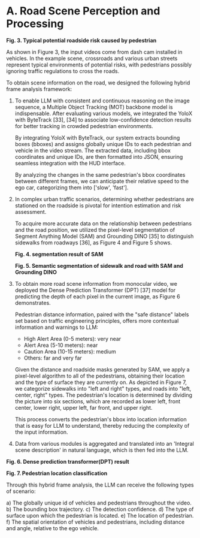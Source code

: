 # A. Road Scene Perception and Processing

**Fig. 3. Typical potential roadside risk caused by pedestrian**

As shown in Figure 3, the input videos come from dash cam installed in vehicles. In the example scene, crossroads and various urban streets represent typical environments of potential risks, with pedestrians possibly ignoring traffic regulations to cross the roads.

To obtain scene information on the road, we designed the following hybrid frame analysis framework:

1. To enable LLM with consistent and continuous reasoning on the image sequence, a Multiple Object Tracking (MOT) backbone model is indispensable. After evaluating various models, we integrated the YoloX with ByteTrack [33], [34] to associate low-confidence detection results for better tracking in crowded pedestrian environments.

   By integrating YoloX with ByteTrack, our system extracts bounding boxes (bboxes) and assigns globally unique IDs to each pedestrian and vehicle in the video stream. The extracted data, including bbox coordinates and unique IDs, are then formatted into JSON, ensuring seamless integration with the HUD interface.

   By analyzing the changes in the same pedestrian's bbox coordinates between different frames, we can anticipate their relative speed to the ego car, categorizing them into ['slow', 'fast'].

2. In complex urban traffic scenarios, determining whether pedestrians are stationed on the roadside is pivotal for intention estimation and risk assessment.

   To acquire more accurate data on the relationship between pedestrians and the road position, we utilized the pixel-level segmentation of Segment Anything Model (SAM) and Grounding DINO [35] to distinguish sidewalks from roadways [36], as Figure 4 and Figure 5 shows.

   **Fig. 4. segmentation result of SAM**

   **Fig. 5. Semantic segmentation of sidewalk and road with SAM and Grounding DINO**

3. To obtain more road scene information from monocular video, we deployed the Dense Prediction Transformer (DPT) [37] model for predicting the depth of each pixel in the current image, as Figure 6 demonstrates.

   Pedestrian distance information, paired with the "safe distance" labels set based on traffic engineering principles, offers more contextual information and warnings to LLM:

   - High Alert Area (0-5 meters): very near
   - Alert Area (5-10 meters): near  
   - Caution Area (10-15 meters): medium
   - Others: far and very far

   Given the distance and roadside masks generated by SAM, we apply a pixel-level algorithm to all of the pedestrians, obtaining their location and the type of surface they are currently on. As depicted in Figure 7, we categorize sidewalks into "left and right" types, and roads into "left, center, right" types. The pedestrian's location is determined by dividing the picture into six sections, which are recorded as lower left, front center, lower right, upper left, far front, and upper right.

   This process converts the pedestrian's bbox into location information that is easy for LLM to understand, thereby reducing the complexity of the input information.

4. Data from various modules is aggregated and translated into an 'Integral scene description' in natural language, which is then fed into the LLM.

**Fig. 6. Dense prediction transformer(DPT) result**

**Fig. 7. Pedestrian location classification**

Through this hybrid frame analysis, the LLM can receive the following types of scenario:

a) The globally unique id of vehicles and pedestrians throughout the video.
b) The bounding box trajectory.
c) The detection confidence.
d) The type of surface upon which the pedestrian is located.
e) The location of pedestrian.
f) The spatial orientation of vehicles and pedestrians, including distance and angle, relative to the ego vehicle.
